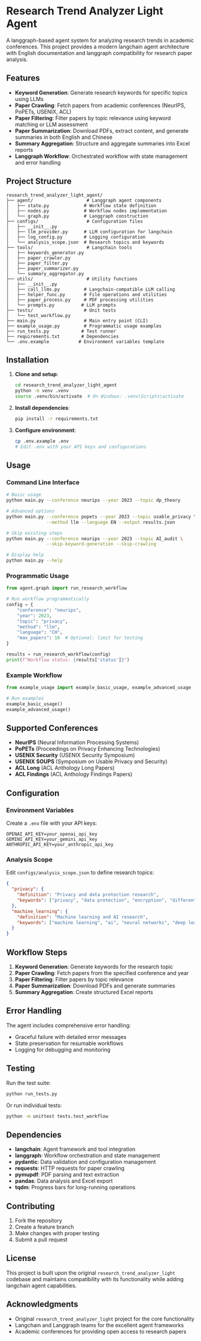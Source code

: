 # Research Trend Analyzer Light Agent

A langgraph-based agent system for analyzing research trends in academic conferences. This project provides a modern langchain agent architecture with English documentation and langgraph compatibility for research paper analysis.

## Features

- **Keyword Generation**: Generate research keywords for specific topics using LLMs
- **Paper Crawling**: Fetch papers from academic conferences (NeurIPS, PoPETs, USENIX, ACL)
- **Paper Filtering**: Filter papers by topic relevance using keyword matching or LLM assessment
- **Paper Summarization**: Download PDFs, extract content, and generate summaries in both English and Chinese
- **Summary Aggregation**: Structure and aggregate summaries into Excel reports
- **Langgraph Workflow**: Orchestrated workflow with state management and error handling

## Project Structure

```
research_trend_analyzer_light_agent/
├── agent/                    # Langgraph agent components
│   ├── state.py             # Workflow state definition
│   ├── nodes.py             # Workflow nodes implementation
│   └── graph.py             # Langgraph construction
├── configs/                  # Configuration files
│   ├── __init__.py
│   ├── llm_provider.py      # LLM configuration for langchain
│   ├── log_config.py        # Logging configuration
│   └── analysis_scope.json  # Research topics and keywords
├── tools/                    # Langchain tools
│   ├── keywords_generator.py
│   ├── paper_crawler.py
│   ├── paper_filter.py
│   ├── paper_summarizer.py
│   └── summary_aggregator.py
├── utils/                    # Utility functions
│   ├── __init__.py
│   ├── call_llms.py         # Langchain-compatible LLM calling
│   ├── helper_func.py       # File operations and utilities
│   ├── paper_process.py     # PDF processing utilities
│   └── prompts.py          # LLM prompts
├── tests/                   # Unit tests
│   └── test_workflow.py
├── main.py                  # Main entry point (CLI)
├── example_usage.py         # Programmatic usage examples
├── run_tests.py            # Test runner
├── requirements.txt        # Dependencies
└── .env.example           # Environment variables template
```

## Installation

1. **Clone and setup**:
   ```bash
   cd research_trend_analyzer_light_agent
   python -m venv .venv
   source .venv/bin/activate  # On Windows: .venv\Scripts\activate
   ```

2. **Install dependencies**:
   ```bash
   pip install -r requirements.txt
   ```

3. **Configure environment**:
   ```bash
   cp .env.example .env
   # Edit .env with your API keys and configurations
   ```

## Usage

### Command Line Interface

```bash
# Basic usage
python main.py --conference neurips --year 2023 --topic dp_theory

# Advanced options
python main.py --conference popets --year 2023 --topic usable_privacy \
               --method llm --language EN --output results.json

# Skip existing steps
python main.py --conference neurips --year 2023 --topic AI_audit \
               --skip-keyword-generation --skip-crawling

# Display help
python main.py --help
```

### Programmatic Usage

```python
from agent.graph import run_research_workflow

# Run workflow programmatically
config = {
    "conference": "neurips",
    "year": 2023,
    "topic": "privacy",
    "method": "llm",
    "language": "CH",
    "max_papers": 10  # Optional: limit for testing
}

results = run_research_workflow(config)
print(f"Workflow status: {results['status']}")
```

### Example Workflow

```python
from example_usage import example_basic_usage, example_advanced_usage

# Run examples
example_basic_usage()
example_advanced_usage()
```

## Supported Conferences

- **NeurIPS** (Neural Information Processing Systems)
- **PoPETs** (Proceedings on Privacy Enhancing Technologies)
- **USENIX Security** (USENIX Security Symposium)
- **USENIX SOUPS** (Symposium on Usable Privacy and Security)
- **ACL Long** (ACL Anthology Long Papers)
- **ACL Findings** (ACL Anthology Findings Papers)

## Configuration

### Environment Variables

Create a `.env` file with your API keys:

```env
OPENAI_API_KEY=your_openai_api_key
GEMINI_API_KEY=your_gemini_api_key
ANTHROPIC_API_KEY=your_anthropic_api_key
```

### Analysis Scope

Edit `configs/analysis_scope.json` to define research topics:

```json
{
  "privacy": {
    "definition": "Privacy and data protection research",
    "keywords": ["privacy", "data protection", "encryption", "differential privacy"]
  },
  "machine_learning": {
    "definition": "Machine learning and AI research",
    "keywords": ["machine learning", "ai", "neural networks", "deep learning"]
  }
}
```

## Workflow Steps

1. **Keyword Generation**: Generate keywords for the research topic
2. **Paper Crawling**: Fetch papers from the specified conference and year
3. **Paper Filtering**: Filter papers by topic relevance
4. **Paper Summarization**: Download PDFs and generate summaries
5. **Summary Aggregation**: Create structured Excel reports

## Error Handling

The agent includes comprehensive error handling:
- Graceful failure with detailed error messages
- State preservation for resumable workflows
- Logging for debugging and monitoring

## Testing

Run the test suite:

```bash
python run_tests.py
```

Or run individual tests:

```bash
python -m unittest tests.test_workflow
```

## Dependencies

- **langchain**: Agent framework and tool integration
- **langgraph**: Workflow orchestration and state management
- **pydantic**: Data validation and configuration management
- **requests**: HTTP requests for paper crawling
- **pymupdf**: PDF parsing and text extraction
- **pandas**: Data analysis and Excel export
- **tqdm**: Progress bars for long-running operations

## Contributing

1. Fork the repository
2. Create a feature branch
3. Make changes with proper testing
4. Submit a pull request

## License

This project is built upon the original `research_trend_analyzer_light` codebase and maintains compatibility with its functionality while adding langchain agent capabilities.

## Acknowledgments

- Original `research_trend_analyzer_light` project for the core functionality
- Langchain and Langgraph teams for the excellent agent frameworks
- Academic conferences for providing open access to research papers